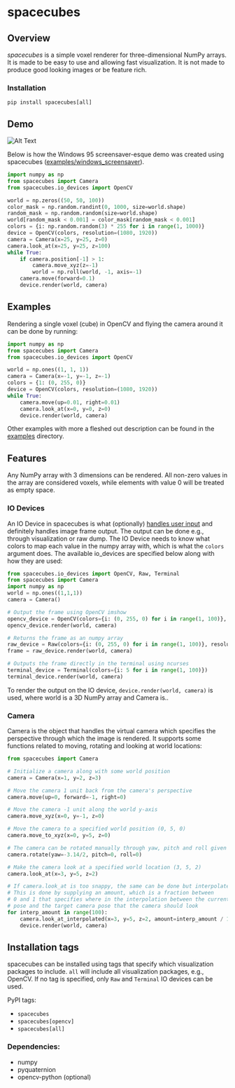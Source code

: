 
# spacecubes
## Overview
*spacecubes* is a simple voxel renderer for three-dimensional NumPy arrays. It is made to be easy to use and allowing fast visualization. It is not made to produce good looking images or be feature rich.

### Installation
`pip install spacecubes[all]`

## Demo
![Alt Text](https://media.giphy.com/media/1XADnkAnPnnw2YyCAg/giphy.gif)

Below is how the Windows 95 screensaver-esque demo was created using spacecubes ([examples/windows_screensaver](examples/windows_screensaver.py)).
```python
import numpy as np
from spacecubes import Camera
from spacecubes.io_devices import OpenCV

world = np.zeros((50, 50, 100))
color_mask = np.random.randint(0, 1000, size=world.shape)
random_mask = np.random.random(size=world.shape)
world[random_mask < 0.001] = color_mask[random_mask < 0.001]
colors = {i: np.random.random(3) * 255 for i in range(1, 1000)}
device = OpenCV(colors, resolution=(1080, 1920))
camera = Camera(x=25, y=25, z=0)
camera.look_at(x=25, y=25, z=100)
while True:
    if camera.position[-1] > 1:
        camera.move_xyz(z=-1)
        world = np.roll(world, -1, axis=-1)
    camera.move(forward=0.1)
    device.render(world, camera)
```

## Examples
Rendering a single voxel (cube) in OpenCV and flying the camera around it can be done by running:
```python
import numpy as np
from spacecubes import Camera
from spacecubes.io_devices import OpenCV

world = np.ones((1, 1, 1))
camera = Camera(x=-1, y=-1, z=-1)
colors = {1: (0, 255, 0)}
device = OpenCV(colors, resolution=(1080, 1920))
while True:
    camera.move(up=0.01, right=0.01)
    camera.look_at(x=0, y=0, z=0)
    device.render(world, camera)
```

Other examples with more a fleshed out description can be found in the [examples](examples) directory.

## Features
Any NumPy array with 3 dimensions can be rendered. All non-zero values in the array are considered voxels, while elements with value 0 will be treated as empty space.

### IO Devices
An IO Device in spacecubes is what (optionally) [handles user input](examples/interactive_camera.py) and definitely handles image frame output. The output can be done e.g., through visualization or raw dump. The IO Device needs to know what colors to map each value in the numpy array with, which is what the `colors` argument does. The available io_devices are specified below along with how they are used:
```python
from spacecubes.io_devices import OpenCV, Raw, Terminal
from spacecubes import Camera
import numpy as np
world = np.ones((1,1,1))
camera = Camera()

# Output the frame using OpenCV imshow
opencv_device = OpenCV(colors={i: (0, 255, 0) for i in range(1, 100)}, resolution=(1080, 1920))
opencv_device.render(world, camera)

# Returns the frame as an numpy array
raw_device = Raw(colors={i: (0, 255, 0) for i in range(1, 100)}, resolution=(1080, 1920))
frame = raw_device.render(world, camera)

# Outputs the frame directly in the terminal using ncurses
terminal_device = Terminal(colors={i: 5 for i in range(1, 100)})
terminal_device.render(world, camera)
```

To render the output on the IO device, `device.render(world, camera)` is used, where world is a 3D NumPy array and Camera is..

### Camera
Camera is the object that handles the virtual camera which specifies the perspective through which the image is rendered. It supports some functions
related to moving, rotating and looking at world locations:
```python
from spacecubes import Camera

# Initialize a camera along with some world position
camera = Camera(x=1, y=2, z=3)

# Move the camera 1 unit back from the camera's perspective
camera.move(up=0, forward=-1, right=0)

# Move the camera -1 unit along the world y-axis
camera.move_xyz(x=0, y=-1, z=0)

# Move the camera to a specified world position (0, 5, 0)
camera.move_to_xyz(x=0, y=5, z=0)

# The camera can be rotated manually through yaw, pitch and roll given in radians
camera.rotate(yaw=-3.14/2, pitch=0, roll=0)

# Make the camera look at a specified world location (3, 5, 2)
camera.look_at(x=3, y=5, z=2)

# If camera.look_at is too snappy, the same can be done but interpolated.
# This is done by supplying an amount, which is a fraction between
# 0 and 1 that specifies where in the interpolation between the current camera
# pose and the target camera pose that the camera should look
for interp_amount in range(100):
    camera.look_at_interpolated(x=3, y=5, z=2, amount=interp_amount / 100)
    device.render(world, camera)
```

## Installation tags
spacecubes can be installed using tags that specify which visualization packages to include. `all` will include all visualization packages, e.g., OpenCV. If no tag is specified, only `Raw` and `Terminal` IO devices can be used.

PyPI tags: 
- `spacecubes`
- `spacecubes[opencv]`
- `spacecubes[all]`


### Dependencies:
- numpy
- pyquaternion
- opencv-python (optional)

